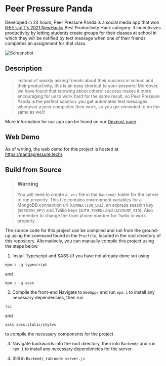 # Peer Pressure Panda

Developed in 24 hours, Peer Pressure Panda is a social media app that won [IEEE UofT's 2021 NewHacks](https://newhacks-2021.devpost.com/) Best Productivity Hack category. It incentivizes productivity by letting students create groups for their classes at school in which they will be notified by text message when one of their friends completes an assignment for that class.

![Screenshot](https://cdn.discordapp.com/attachments/906910291776925696/906910298391334952/unknown.png)

## Description

> Instead of weakly asking friends about their success in school and their productivity, this is an easy shortcut to your answers! Moreover, we have found that knowing about others’ success makes it more encouraging for us to work hard for the same result, so Peer Pressure Panda is the perfect solution: you get automated text messages whenever a peer completes their work, so you get reminded to do the same as well!

More information for our app can be found on our [Devpost page](https://devpost.com/software/peer-pressure-panda)

## Web Demo

As of writing, the web demo for this project is hosted at https://pandapressure.tech/.

## Build from Source

> ### Warning
> You will need to create a `.env` file in the `Backend/` folder for the server to run properly. This file contains environment variables for a MongoDB connection url (`CONNECTION_URL`), an express session key (`SESSION_KEY`) and Twilio keys (`AUTH_TOKEN`) and (`ACCOUNT_SID`). Also remember to change the from phone number for Twilio to work properly.

The source code for this project can be compiled and run from the ground-up using the command found in the `Procfile`, located in the root directory of this repository. Alternatively, you can manually compile this project using the steps below.

1. Install Typescript and SASS (if you have not already done so) using

```
npm i -g typescript
```

and

```
npm i -g sass
```

2. Compile the front-end
   Navigate to `WebApp/` and run `npm i` to install any necessary dependencies, then run

```
tsc
```

and

```
sass sass:static/styles
```

to compile the necessary components for the project.

3. Navigate backwards into the root directory, then into `Backend/` and run `npm i` to install any necessary dependencies for the server.

4. Still in `Backend/`, run `node server.js`
